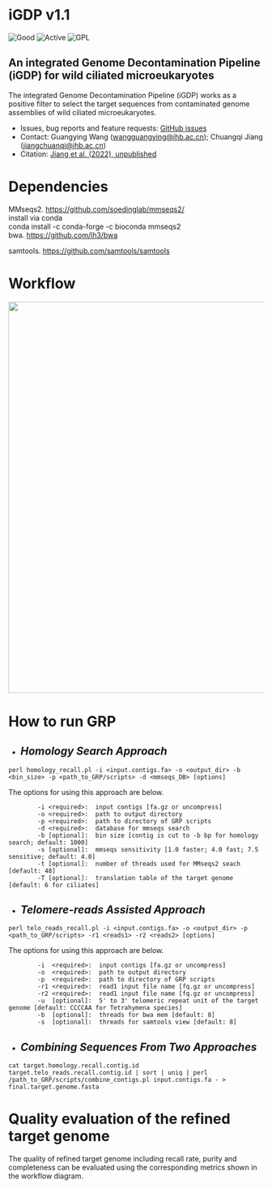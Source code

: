 # iGDP v1.1

![Good](https://img.shields.io/badge/latest%20version-v1.0.0-red) ![Active](https://www.repostatus.org/badges/latest/active.svg) ![GPL](https://img.shields.io/badge/license-GPLv3.0-blue)

## An integrated Genome Decontamination Pipeline (iGDP) for wild ciliated microeukaryotes

The integrated Genome Decontamination Pipeline (iGDP) works as a positive filter to select the target sequences from contaminated genome assemblies of wild ciliated microeukaryotes.

  * Issues, bug reports and feature requests: [GitHub issues](https://github.com/GWang2022/iGDP/issues)
  * Contact: Guangying Wang (wangguangying@ihb.ac.cn); Chuangqi Jiang (jiangchuanqi@ihb.ac.cn)
  * Citation: [Jiang et al. (2022), unpublished]()

# Dependencies
MMseqs2. https://github.com/soedinglab/mmseqs2/  
install via conda  
conda install -c conda-forge -c bioconda mmseqs2  
bwa. https://github.com/lh3/bwa

samtools. https://github.com/samtools/samtools

# Workflow

<div align=center>
<img src = "https://user-images.githubusercontent.com/107245708/204078544-9069699d-b6ac-450b-ba1c-5f7f61e4141f.jpg" width = "772">
</div>

# How to run GRP

* ## *Homology Search Approach*
```
perl homology_recall.pl -i <input.contigs.fa> -o <output_dir> -b <bin_size> -p <path_to_GRP/scripts> -d <mmseqs_DB> [options]
```

The options for using this approach are below.
```
        -i <required>:  input contigs [fa.gz or uncompress]
        -o <required>:  path to output directory
        -p <required>:  path to directory of GRP scripts
        -d <required>:  database for mmseqs search
        -b [optional]:  bin size [contig is cut to -b bp for homology search; default: 1000]
        -s [optional]:  mmseqs sensitivity [1.0 faster; 4.0 fast; 7.5 sensitive; default: 4.0]
        -t [optional]:  number of threads used for MMseqs2 seach [default: 48]
        -T [optional]:  translation table of the target genome [default: 6 for ciliates]
```

* ## *Telomere-reads Assisted Approach*
```
perl telo_reads_recall.pl -i <input.contigs.fa> -o <output_dir> -p <path_to_GRP/scripts> -r1 <reads1> -r2 <reads2> [options]
```

The options for using this approach are below.
```
        -i  <required>:  input contigs [fa.gz or uncompress]
        -o  <required>:  path to output directory
        -p  <required>:  path to directory of GRP scripts
        -r1 <required>:  read1 input file name [fq.gz or uncompress]
        -r2 <required>:  read1 input file name [fq.gz or uncompress]
        -u  [optional]:  5' to 3' telomeric repeat unit of the target genome [default: CCCCAA for Tetrahymena species]
        -b  [optional]:  threads for bwa mem [default: 8]
        -s  [optional]:  threads for samtools view [default: 8]
```

* ## *Combining Sequences From Two Approaches*
```
cat target.homology.recall.contig.id target.telo_reads.recall.contig.id | sort | uniq | perl /path_to_GRP/scripts/combine_contigs.pl input.contigs.fa - > final.target.genome.fasta
```

# Quality evaluation of the refined target genome

The quality of refined target genome including recall rate, purity and completeness can be evaluated using the corresponding metrics shown in the workflow diagram.
